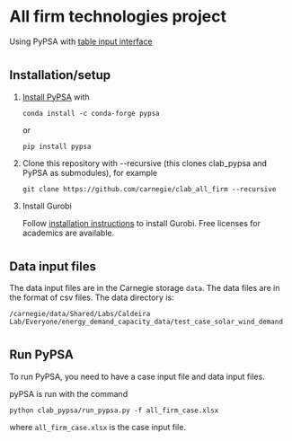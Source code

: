 # All firm technologies project 

Using PyPSA with [table input interface](https://github.com/carnegie/clab_pypsa)

#
## Installation/setup

1. [Install PyPSA](https://pypsa.readthedocs.io/en/latest/installation.html) with

   ```conda install -c conda-forge pypsa```

   or 

   ```pip install pypsa```


2. Clone this repository with --recursive (this clones clab_pypsa and PyPSA as submodules), for example

   ```git clone https://github.com/carnegie/clab_all_firm --recursive```

3. Install Gurobi

   Follow [installation instructions](https://www.gurobi.com/documentation/10.0/quickstart_windows/cs_python_installation_opt.html) to install Gurobi. Free licenses for academics are available.


#
## Data input files

The data input files are in the Carnegie storage `data`. The data files are in the format of csv files. The data directory is:

```/carnegie/data/Shared/Labs/Caldeira Lab/Everyone/energy_demand_capacity_data/test_case_solar_wind_demand```

#
## Run PyPSA

To run PyPSA, you need to have a case input file and data input files.

pyPSA is run with the command

```python clab_pypsa/run_pypsa.py -f all_firm_case.xlsx```

where `all_firm_case.xlsx` is the case input file.

